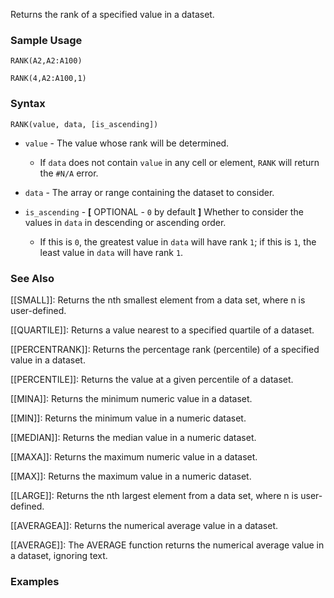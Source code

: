 Returns the rank of a specified value in a dataset.

### Sample Usage

`RANK(A2,A2:A100)`

`RANK(4,A2:A100,1)`

### Syntax

`RANK(value, data, [is_ascending])`

* `value` - The value whose rank will be determined.

  + If `data` does not contain `value` in any cell or element, `RANK` will return the `#N/A` error.
* `data` - The array or range containing the dataset to consider.
* `is_ascending` - **[** OPTIONAL - `0` by default **]** Whether to consider the values in `data` in descending or ascending order.

  + If this is `0`, the greatest value in `data` will have rank `1`; if this is `1`, the least value in `data` will have rank `1`.

### See Also

[[SMALL]]: Returns the nth smallest element from a data set, where n is user-defined.

[[QUARTILE]]: Returns a value nearest to a specified quartile of a dataset.

[[PERCENTRANK]]: Returns the percentage rank (percentile) of a specified value in a dataset.

[[PERCENTILE]]: Returns the value at a given percentile of a dataset.

[[MINA]]: Returns the minimum numeric value in a dataset.

[[MIN]]: Returns the minimum value in a numeric dataset.

[[MEDIAN]]: Returns the median value in a numeric dataset.

[[MAXA]]: Returns the maximum numeric value in a dataset.

[[MAX]]: Returns the maximum value in a numeric dataset.

[[LARGE]]: Returns the nth largest element from a data set, where n is user-defined.

[[AVERAGEA]]: Returns the numerical average value in a dataset.

[[AVERAGE]]: The AVERAGE function returns the numerical average value in a dataset, ignoring text.

### Examples